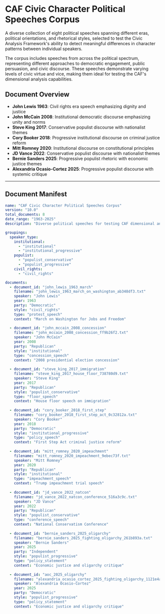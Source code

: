 # CAF Civic Character Political Speeches Corpus

A diverse collection of eight political speeches spanning different eras, political orientations, and rhetorical styles, selected to test the Civic Analysis Framework's ability to detect meaningful differences in character patterns between individual speakers.

The corpus includes speeches from across the political spectrum, representing different approaches to democratic engagement, public persuasion, and civic discourse. These speeches demonstrate varying levels of civic virtue and vice, making them ideal for testing the CAF's dimensional analysis capabilities.

## Document Overview

- **John Lewis 1963**: Civil rights era speech emphasizing dignity and justice
- **John McCain 2008**: Institutional democratic discourse emphasizing unity and norms
- **Steve King 2017**: Conservative populist discourse with nationalist themes
- **Cory Booker 2018**: Progressive institutional discourse on criminal justice reform
- **Mitt Romney 2020**: Institutional discourse on constitutional principles
- **JD Vance 2022**: Conservative populist discourse with nationalist themes
- **Bernie Sanders 2025**: Progressive populist rhetoric with economic justice themes
- **Alexandria Ocasio-Cortez 2025**: Progressive populist discourse with systemic critique

---

## Document Manifest

```yaml
name: "CAF Civic Character Political Speeches Corpus"
version: "10.0"
total_documents: 8
date_range: "1963-2025"
description: "Diverse political speeches for testing CAF dimensional analysis"

groupings:
  speaker_type:
    institutional:
      - "institutional"
      - "institutional_progressive"
    populist:
      - "populist_conservative"
      - "populist_progressive"
    civil_rights:
      - "civil_rights"

documents:
  - document_id: "john_lewis_1963_march"
    filename: "john_lewis_1963_march_on_washington_ab348df3.txt"
    speaker: "John Lewis"
    year: 1963
    party: "Democratic"
    style: "civil_rights"
    type: "protest_speech"
    context: "March on Washington for Jobs and Freedom"
  
  - document_id: "john_mccain_2008_concession"
    filename: "john_mccain_2008_concession_ff9b26f2.txt"
    speaker: "John McCain"
    year: 2008
    party: "Republican"
    style: "institutional"
    type: "concession_speech"
    context: "2008 presidential election concession"
  
  - document_id: "steve_king_2017_immigration"
    filename: "steve_king_2017_house_floor_738780d9.txt"
    speaker: "Steve King"
    year: 2017
    party: "Republican"
    style: "populist_conservative"
    type: "floor_speech"
    context: "House floor speech on immigration"
  
  - document_id: "cory_booker_2018_first_step"
    filename: "cory_booker_2018_first_step_act_0c32812a.txt"
    speaker: "Cory Booker"
    year: 2018
    party: "Democratic"
    style: "institutional_progressive"
    type: "policy_speech"
    context: "First Step Act criminal justice reform"
  
  - document_id: "mitt_romney_2020_impeachment"
    filename: "mitt_romney_2020_impeachment_9ebec73f.txt"
    speaker: "Mitt Romney"
    year: 2020
    party: "Republican"
    style: "institutional"
    type: "impeachment_speech"
    context: "Trump impeachment trial speech"
  
  - document_id: "jd_vance_2022_natcon"
    filename: "jd_vance_2022_natcon_conference_516a3c9c.txt"
    speaker: "JD Vance"
    year: 2022
    party: "Republican"
    style: "populist_conservative"
    type: "conference_speech"
    context: "National Conservatism Conference"
  
  - document_id: "bernie_sanders_2025_oligarchy"
    filename: "bernie_sanders_2025_fighting_oligarchy_261b893a.txt"
    speaker: "Bernie Sanders"
    year: 2025
    party: "Independent"
    style: "populist_progressive"
    type: "policy_statement"
    context: "Economic justice and oligarchy critique"
  
  - document_id: "aoc_2025_oligarchy"
    filename: "alexandria_ocasio_cortez_2025_fighting_oligarchy_1121e4ae.txt"
    speaker: "Alexandria Ocasio-Cortez"
    year: 2025
    party: "Democratic"
    style: "populist_progressive"
    type: "policy_statement"
    context: "Economic justice and oligarchy critique"
```
